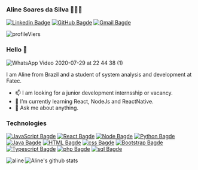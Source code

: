### Aline Soares da Silva 👩🏻‍💻

[![Linkedin Badge](https://img.shields.io/badge/-Linkedin-0077B5?style=flat-square&logo=Linkedin&logoColor=white&link=https://www.linkedin.com/in/aline-soares-da-silva)](https://www.linkedin.com/in/aline-soares-da-silva)
[![GitHub Bagde](https://img.shields.io/badge/-Github-000?style=flat-square&logo=Github&logoColor=white&link=https://github.com/Aline595)](https://github.com/Aline595)
[![Gmail Bagde](https://img.shields.io/badge/-aline.as385@gmail.com-FF0000?style=flat-square&logo=Gmail&logoColor=white&link=mailto:aline.as385@gmail.com)](mailto:aline.as385@gmail.com)

![profileViers](https://komarev.com/ghpvc/?username=your-github-Aline595&color=ff69b4)

### Hello 👋

![WhatsApp Video 2020-07-29 at 22 44 38 (1)](https://user-images.githubusercontent.com/56769013/88871371-1ac8a480-d1ee-11ea-83e6-69073229a8f7.gif)
<!--
**Aline595/Aline595** is a ✨ _special_ ✨ repository because its `README.md` (this file) appears on your GitHub profile.

Here are some ideas to get you started:

- 🔭 I’m currently working on ...
- 🌱 I’m currently learning ...
- 👯 I’m looking to collaborate on ...
- 🤔 I’m looking for help with ...
- 💬 Ask me about ...
- 📫 How to reach me: ...
- 😄 Pronouns: ...
- ⚡ Fun fact: ...

![Aline's github stats](https://github-readme-stats.vercel.app/api?username=Aline595&show_icons=true)
<img align="left" src="https://github-readme-stats.vercel.app/api/top-langs/?username=Aline595&hide=html" alt="aline" />
-->
I am Aline from Brazil and a student of system analysis and development at Fatec. 

- 📫 I am looking for a junior development internsship or vacancy.
- 🌱 I’m currently learning React, NodeJs and ReactNative.
- 💬 Ask me about anything.

### Technologies
[![JavaScript Bagde](https://img.shields.io/badge/-Javascript-yellow?style=flat-square&logo=Javascript&logoColor=white&link=https://github.com/Aline595)](https://github.com/Aline595)
[![React Bagde](https://img.shields.io/badge/-React-blue?style=flat-square&logo=React&logoColor=white&link=https://github.com/Aline595)](https://github.com/Aline595)
[![Node Bagde](https://img.shields.io/badge/-Nodejs-green?style=flat-square&logo=nodejs&logoColor=white&link=https://github.com/Aline595)](https://github.com/Aline595)
[![Python Bagde](https://img.shields.io/badge/-Python-blue?style=flat-square&logo=python&logoColor=white&link=https://github.com/Aline595)](https://github.com/Aline595)
[![Java Bagde](https://img.shields.io/badge/-Java-000?style=flat-square&logo=java&logoColor=white&link=https://github.com/Aline595)](https://github.com/Aline595)
[![HTML Bagde](https://img.shields.io/badge/-HTML5-orange?style=flat-square&logo=html5&logoColor=white&link=https://github.com/Aline595)](https://github.com/Aline595)
[![css Bagde](https://img.shields.io/badge/-CSS3-blue?style=flat-square&logo=css3&logoColor=white&link=https://github.com/Aline595)](https://github.com/Aline595)
[![Bootstrap Bagde](https://img.shields.io/badge/-Bootstrap-purple?style=flat-square&logo=bootstrap&logoColor=white&link=https://github.com/Aline595)](https://github.com/Aline595)
[![Typescript Bagde](https://img.shields.io/badge/-TypeScript-blue?style=flat-square&logo=typescript&logoColor=white&link=https://github.com/Aline595)](https://github.com/Aline595)
[![php Bagde](https://img.shields.io/badge/-PHP-purple?style=flat-square&logo=php&logoColor=white&link=https://github.com/Aline595)](https://github.com/Aline595)
[![sql Bagde](https://img.shields.io/badge/-SQL-blue?style=flat-square&logo=sql&logoColor=white&link=https://github.com/Aline595)](https://github.com/Aline595)



![Aline's github stats](https://github-readme-stats.vercel.app/api?username=Aline595&show_icons=true&theme=cobalt)
<img align="left" src="https://github-readme-stats.vercel.app/api/top-langs/?username=Aline595&hide=html&theme=cobalt" alt="aline" />
